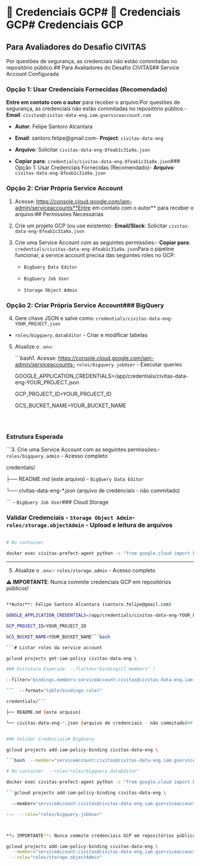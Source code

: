 # 🔐 Credenciais GCP# 🔐 Credenciais GCP# Credenciais GCP



## Para Avaliadores do Desafio CIVITAS



Por questões de segurança, as credenciais não estão commitadas no repositório público.## Para Avaliadores do Desafio CIVITAS## Service Account Configurada



### Opção 1: Usar Credenciais Fornecidas (Recomendado)



**Entre em contato com o autor** para receber o arquivo:Por questões de segurança, as credenciais não estão commitadas no repositório público.- **Email**: `civitas@civitas-data-eng.iam.gserviceaccount.com`

- **Autor**: Felipe Santoro Alcantara

- **Email**: santoro.felipe@gmail.com- **Project**: `civitas-data-eng`

- **Arquivo**: Solicitar `civitas-data-eng-8feab1c31a9a.json`

- **Copiar para**: `credentials/civitas-data-eng-8feab1c31a9a.json`### Opção 1: Usar Credenciais Fornecidas (Recomendado)- **Arquivo**: `civitas-data-eng-8feab1c31a9a.json`



### Opção 2: Criar Própria Service Account



1. Acesse: https://console.cloud.google.com/iam-admin/serviceaccounts**Entre em contato com o autor** para receber o arquivo:## Permissões Necessárias



2. Crie um projeto GCP (ou use existente)- **Email/Slack**: Solicitar `civitas-data-eng-8feab1c31a9a.json`



3. Crie uma Service Account com as seguintes permissões:- **Copiar para**: `credentials/civitas-data-eng-8feab1c31a9a.json`Para o pipeline funcionar, a service account precisa das seguintes roles no GCP:

   - `BigQuery Data Editor`

   - `BigQuery Job User`

   - `Storage Object Admin`

### Opção 2: Criar Própria Service Account### BigQuery

4. Gere chave JSON e salve como: `credentials/civitas-data-eng-YOUR_PROJECT.json`

- `roles/bigquery.dataEditor` - Criar e modificar tabelas

5. Atualize o `.env`:

   ```bash1. Acesse: https://console.cloud.google.com/iam-admin/serviceaccounts- `roles/bigquery.jobUser` - Executar queries

   GOOGLE_APPLICATION_CREDENTIALS=/app/credentials/civitas-data-eng-YOUR_PROJECT.json

   GCP_PROJECT_ID=YOUR_PROJECT_ID

   GCS_BUCKET_NAME=YOUR_BUCKET_NAME

   ```2. Crie um projeto GCP (ou use existente)**OU**



### Estrutura Esperada



```3. Crie uma Service Account com as seguintes permissões:- `roles/bigquery.admin` - Acesso completo

credentials/

├── README.md (este arquivo)   - `BigQuery Data Editor`

└── civitas-data-eng-*.json (arquivo de credenciais - não commitado)

```   - `BigQuery Job User`### Cloud Storage



### Validar Credenciais   - `Storage Object Admin`- `roles/storage.objectAdmin` - Upload e leitura de arquivos



```bash

# No container

docker exec civitas-prefect-agent python -c "from google.cloud import bigquery; print('✅ Credencial válida!', bigquery.Client().project)"4. Gere chave JSON e salve como: `credentials/civitas-data-eng-YOUR_PROJECT.json`**OU**

```



---

5. Atualize o `.env`:- `roles/storage.admin` - Acesso completo

**⚠️ IMPORTANTE**: Nunca commite credenciais GCP em repositórios públicos!

   ```bash

**Autor**: Felipe Santoro Alcantara (santoro.felipe@gmail.com)

   GOOGLE_APPLICATION_CREDENTIALS=/app/credentials/civitas-data-eng-YOUR_PROJECT.json## Validar Permissões

   GCP_PROJECT_ID=YOUR_PROJECT_ID

   GCS_BUCKET_NAME=YOUR_BUCKET_NAME```bash

   ```# Listar roles da service account

gcloud projects get-iam-policy civitas-data-eng \

### Estrutura Esperada  --flatten="bindings[].members" \

  --filter="bindings.members:serviceAccount:civitas@civitas-data-eng.iam.gserviceaccount.com" \

```  --format="table(bindings.role)"

credentials/```

├── README.md (este arquivo)

└── civitas-data-eng-*.json (arquivo de credenciais - não commitado)## Adicionar Permissões (se necessário)

```

```bash

### Validar Credenciais# BigQuery

gcloud projects add-iam-policy-binding civitas-data-eng \

```bash  --member="serviceAccount:civitas@civitas-data-eng.iam.gserviceaccount.com" \

# No container  --role="roles/bigquery.dataEditor"

docker exec civitas-prefect-agent python -c "from google.cloud import bigquery; print('✅ Credencial válida!', bigquery.Client().project)"

```gcloud projects add-iam-policy-binding civitas-data-eng \

  --member="serviceAccount:civitas@civitas-data-eng.iam.gserviceaccount.com" \

---  --role="roles/bigquery.jobUser"



**⚠️ IMPORTANTE**: Nunca commite credenciais GCP em repositórios públicos!# Cloud Storage

gcloud projects add-iam-policy-binding civitas-data-eng \
  --member="serviceAccount:civitas@civitas-data-eng.iam.gserviceaccount.com" \
  --role="roles/storage.objectAdmin"
```
